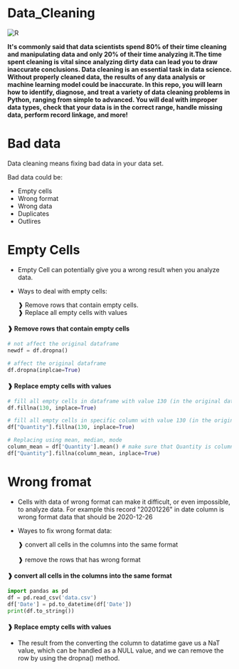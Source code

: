 # Data_Cleaning
![R](https://user-images.githubusercontent.com/99830416/216778235-0f435edf-d3ba-4881-af42-4f425c03a2c2.gif)

<b> It's commonly said that data scientists spend 80% of their time cleaning and manipulating data and only 20% of their time analyzing it.The time spent cleaning is vital since analyzing dirty data can lead you to draw inaccurate conclusions.
Data cleaning is an essential task in data science. Without properly cleaned data, the results of any data analysis or machine learning model could be inaccurate. In this repo, you will learn how to identify, diagnose, and treat a variety of data cleaning problems in Python, ranging from simple to advanced. You will deal with improper data types, check that your data is in the correct range, handle missing data, perform record linkage, and more!</b>

# Bad data
Data cleaning means fixing bad data in your data set.

Bad data could be:
- Empty cells
- Wrong format
- Wrong data
- Duplicates
- Outlires

# Empty Cells

- Empty Cell can potentially give you a wrong result when you analyze data.
- Ways to deal with empty cells:

   ❱ Remove rows that contain empty cells.<br> 
   ❱ Replace all empty cells with values <br> 

#### ❱ Remove rows that contain empty cells
  ```py
  # not affect the original dataframe
  newdf = df.dropna()

  # affect the original dataframe
  df.dropna(inplcae=True)
  ```
#### ❱ Replace empty cells with values
```py
# fill all empty cells in dataframe with value 130 (in the original dataframe)
df.fillna(130, inplace=True)

# fill all empty cells in specific column with value 130 (in the original dataframe)
df["Quantity"].fillna(130, inplace=True)

# Replacing using mean, median, mode
column_mean = df['Quantity'].mean() # make sure that Quantity is column is int data type
df["Quantity"].fillna(column_mean, inplace=True)
```

# Wrong fromat
- Cells with data of wrong format can make it difficult, or even impossible, to analyze data. For example this record "20201226" in date column is wrong format data 
  that should be 2020-12-26
- Wayes to fix wrong format data:
    
   ❱ convert all cells in the columns into the same format <br>  
   ❱ remove the rows that has wrong format  <br> 
   
#### ❱ convert all cells in the columns into the same format
```py
import pandas as pd
df = pd.read_csv('data.csv')
df['Date'] = pd.to_datetime(df['Date'])
print(df.to_string())
```
#### ❱ Replace empty cells with values

- The result from the converting the column to datatime  gave us a NaT value, which can be handled as a NULL value, and we can remove the row by using the dropna()       method.

```py


```
